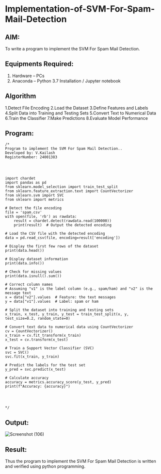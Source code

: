 # Implementation-of-SVM-For-Spam-Mail-Detection

## AIM:
To write a program to implement the SVM For Spam Mail Detection.

## Equipments Required:
1. Hardware – PCs
2. Anaconda – Python 3.7 Installation / Jupyter notebook

## Algorithm
1.Detect File Encoding
2.Load the Dataset
3.Define Features and Labels
4.Split Data into Training and Testing Sets
5.Convert Text to Numerical Data
6.Train the Classifier
7.Make Predictions
8.Evaluate Model Performance

## Program:
```
/*
Program to implement the SVM For Spam Mail Detection..
Developed by: V.Kailash
RegisterNumber: 24001383




import chardet
import pandas as pd
from sklearn.model_selection import train_test_split
from sklearn.feature_extraction.text import CountVectorizer
from sklearn.svm import SVC
from sklearn import metrics

# Detect the file encoding
file = 'spam.csv'
with open(file, 'rb') as rawdata:
    result = chardet.detect(rawdata.read(100000))
    print(result)  # Output the detected encoding

# Load the CSV file with the detected encoding
data = pd.read_csv(file, encoding=result['encoding'])

# Display the first few rows of the dataset
print(data.head())

# Display dataset information
print(data.info())

# Check for missing values
print(data.isnull().sum())

# Correct column names
# Assuming "v1" is the label column (e.g., spam/ham) and "v2" is the message text
x = data["v2"].values  # Feature: the text messages
y = data["v1"].values  # Label: spam or ham

# Split the dataset into training and testing sets
x_train, x_test, y_train, y_test = train_test_split(x, y, test_size=0.2, random_state=0)

# Convert text data to numerical data using CountVectorizer
cv = CountVectorizer()
x_train = cv.fit_transform(x_train)
x_test = cv.transform(x_test)

# Train a Support Vector Classifier (SVC)
svc = SVC()
svc.fit(x_train, y_train)

# Predict the labels for the test set
y_pred = svc.predict(x_test)

# Calculate accuracy
accuracy = metrics.accuracy_score(y_test, y_pred)
print(f"Accuracy: {accuracy}") 




*/
```

## Output:


![Screenshot (106)](https://github.com/user-attachments/assets/a760d875-6650-4f43-b1b8-8af196aa6c4e)



## Result:
Thus the program to implement the SVM For Spam Mail Detection is written and verified using python programming.
